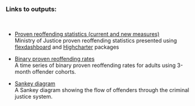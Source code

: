 
### Links to outputs:  

<br>

*   [Proven reoffending statistics (current and new measures)](http://rpubs.com/pracademic/proven_reoffending_statistics)   
Ministry of Justice proven reoffending statistics presented using [flexdashboard](http://rmarkdown.rstudio.com/flexdashboard/) and [Highcharter](http://jkunst.com/highcharter/index.html) packages

*   [Binary proven reoffending rates](http://rpubs.com/pracademic/binary_reoffending)   
A time series of binary proven reoffending rates for adults using 3-month offender cohorts.

* [Sankey diagram](http://rpubs.com/pracademic/sankey)   
A Sankey diagram showing the flow of offenders through the criminal justice system.
